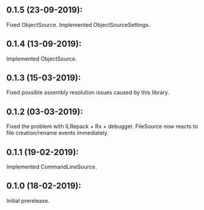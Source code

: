 ## 0.1.5 (23-09-2019):

Fixed ObjectSource.
Implemented ObjectSourceSettings.

## 0.1.4 (13-09-2019):

Implemented ObjectSource.

## 0.1.3 (15-03-2019):

Fixed possible assembly resolution issues caused by this library.

## 0.1.2 (03-03-2019): 

Fixed the problem with ILRepack + Rx + debugger.
FileSource now reacts to file creation/rename events immediately.

## 0.1.1 (19-02-2019): 

Implemented CommandLineSource.

## 0.1.0 (18-02-2019): 

Initial prerelease.